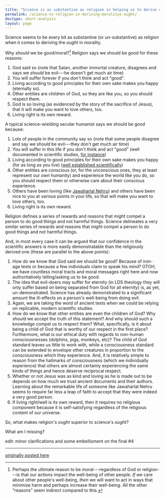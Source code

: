 ```yaml
---
title: "Science is as substantive as religion in helping us to derive morality's ought"
permalink: /science-vs-religion-in-deriving-moralitys-ought/
doctype: short-analysis
layout: page
---
```


Science seems to be every bit as substantive (or un-substantive) as religion when it comes to deriving the _ought_ in morality.

Why _should_ we be good/moral?[^ultimate_reason]  Religion says we should be good for these reasons:

1. God said so (note that Satan, another immortal creature, disagrees and says we _should_ be evil---he doesn't get much air time)
2. You will suffer forever if you don't think and act "good".
3. Living according to good principles for their own sake makes you happy (eternally so).
4. Other entities are children of God, so they are like you, so you should respect them.
5. God is so loving (as evidenced by the story of the sacrifice of Jesus), that it will make you want to love others, too.
6. Living right is its own reward.

A typical science-wielding secular humanist says we should be good because:

1. Lots of people in the community say so (note that some people disagree and say we _should_ be evil---they don't get much air time)
2. You will suffer in this life if you don't think and act "good" (well documented in scientific studies, [for instance](https://www.psychologytoday.com/blog/talking-about-trauma/201503/love-is-war-post-infidelity-stress-disorder))
3. Living according to good principles for their own sake makes you happy (for as long as you live) ([well established scientifically](https://www.huffingtonpost.com/2016/12/12/international-day-of-happiness-helping-_n_6905446.html))
4. Other entities are conscious (or, for the unconscious ones, they at least represent our _own_ humanity) and experience the world like you do, so you should respect them or otherwise care about their conscious experience.
5. Others have been loving (like [Jawaharlal Nehru](https://en.wikipedia.org/wiki/Jawaharlal_Nehru)) and others have been nice to you at various points in your life, so that will make you want to love others, too.
6. Living right is its own reward.

Religion defines a series of rewards and reasons that _might_ compel a person to do good things and not harmful things.  Science delineates a very similar series of rewards and reasons that _might_ compel a person to do good things and not harmful things.

And, in most every case it can be argued that our confidence in the scientific answers is more easily demonstratable than the religiously derived one (these are parallel to the above points):

1. How do we know that God said we should be good?  Because of iron-age texts or because a few individuals claim to speak his mind?  OTOH, we have countless moral tracts and moral messages right here and now authoritatively telling/asking us to be good.
2. The idea that evil-doers may suffer for eternity (in LDS theology they will only suffer based on being separated from God for all eternity) is, as yet, un-demonstrated.  Science has already demonstrated to a significant amount the ill-effects on a person's well-being from doing evil.
3. Again, we are taking the word of ancient texts when we could be relying on replicable, modern scientific studies.
4. How do we _know_ that other entities are even the children of God?  Why should we accept the truth of this statement?  And why should such a knowledge compel us to respect them?  What, specifically, is it about being a child of God that is worthy of our respect in the first place?  Furthermore, what is our ethical duty with regards to non-human consciousnesses (dolphins, pigs, monkeys, etc)?  The child of God standard leaves us little to work with, while a consciousness standard can be extended to envelope other creatures in proportion to the consciousness which they experience. 
 And, it is relatively simple to reason from the hallmarks of consciousness (which we individually experience) that others are almost certainly experiencing the same kinds of things and hence deserve reciprocal respect.
5. Whether or not Jesus was as kind and loving as he is made out to be depends on how much we trust ancient documents and their authors.  Learning about the remarkable life of someone like Jawaharlal Nehru seems to require far less a leap of faith to accept that they were indeed a very good person.
6. If living right/well is its own reward, then it requires no religious component because it is self-satisfying regardless of the religious content of our universe.

So, what makes religion's _ought_ superior to science's _ought_?

What am I missing?

edit: minor clarifications and some embellisment on the final #4

---

[originally posted here](https://www.reddit.com/r/mormon/comments/7yy5mt/science_is_as_substantive_as_religion_in_helping/)

[^ultimate_reason]: Perhaps the ultimate reason to be moral---regardless of God or religion---is that our actions impact the well-being of other people.  *If* we care about other people's well-being, *then* we will want to act in ways that minimize harm and perhaps increase their well-being. All the other "reasons" seem indirect compared to this.
